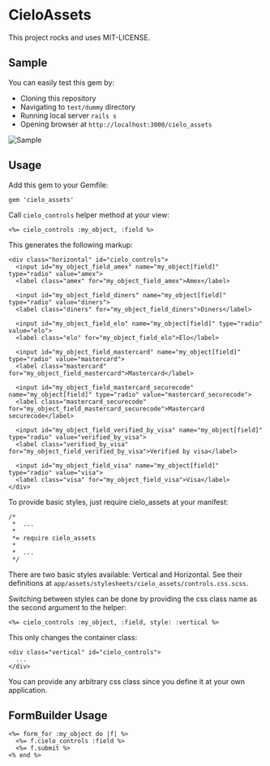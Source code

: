 # CieloAssets

This project rocks and uses MIT-LICENSE.

## Sample

You can easily test this gem by:

  * Cloning this repository
  * Navigating to ``` test/dummy ``` directory
  * Running local server ``` rails s ```
  * Opening browser at ``` http://localhost:3000/cielo_assets ```

![Sample](https://raw.github.com/fabiolnm/cielo_assets/master/readme/sample.png)

## Usage

Add this gem to your Gemfile:

    gem 'cielo_assets'

Call ``` cielo_controls ``` helper method at your view:

    <%= cielo_controls :my_object, :field %>

This generates the following markup:

    <div class="horizontal" id="cielo_controls">
      <input id="my_object_field_amex" name="my_object[field]" type="radio" value="amex">
      <label class="amex" for="my_object_field_amex">Amex</label>

      <input id="my_object_field_diners" name="my_object[field]" type="radio" value="diners">
      <label class="diners" for="my_object_field_diners">Diners</label>

      <input id="my_object_field_elo" name="my_object[field]" type="radio" value="elo">
      <label class="elo" for="my_object_field_elo">Elo</label>

      <input id="my_object_field_mastercard" name="my_object[field]" type="radio" value="mastercard">
      <label class="mastercard" for="my_object_field_mastercard">Mastercard</label>

      <input id="my_object_field_mastercard_securecode" name="my_object[field]" type="radio" value="mastercard_securecode">
      <label class="mastercard_securecode" for="my_object_field_mastercard_securecode">Mastercard securecode</label>

      <input id="my_object_field_verified_by_visa" name="my_object[field]" type="radio" value="verified_by_visa">
      <label class="verified_by_visa" for="my_object_field_verified_by_visa">Verified by visa</label>

      <input id="my_object_field_visa" name="my_object[field]" type="radio" value="visa">
      <label class="visa" for="my_object_field_visa">Visa</label>
    </div>

To provide basic styles, just require cielo_assets at your manifest:

    /*
     *  ...
     *
     *= require cielo_assets
     *
     *  ...
     */

There are two basic styles available: Vertical and Horizontal.
See their definitions at ``` app/assets/stylesheets/cielo_assets/controls.css.scss ```.

Switching between styles can be done by providing the css class name as the second argument to the helper:

    <%= cielo_controls :my_object, :field, style: :vertical %>

This only changes the container class:

    <div class="vertical" id="cielo_controls">
      ...
    </div>

You can provide any arbitrary css class since you define it at your own application.

## FormBuilder Usage

    <%= form_for :my_object do |f| %>
      <%= f.cielo_controls :field %>
      <%= f.submit %>
    <% end %>

